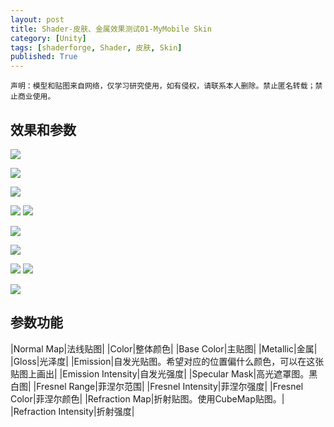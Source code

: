 ```yaml
---
layout: post
title: Shader-皮肤、金属效果测试01-MyMobile Skin
category: [Unity]
tags: [shaderforge, Shader, 皮肤, Skin]
published: True
---
```



`声明：模型和贴图来自网络，仅学习研究使用，如有侵权，请联系本人删除。禁止匿名转载；禁止商业使用。`


## 效果和参数 ##

<left>
	<img src="/public/img/Shader-皮肤金属/1.gif">
	</left>
<p></p>
<left>
	<img src="/public/img/Shader-皮肤金属/1.png">
	</left>
<p></p>
<left>
	<img src="/public/img/Shader-皮肤金属/2.png">
	</left>
<p></p>
<left>
	<img src="/public/img/Shader-皮肤金属/3.png">
	<img src="/public/img/Shader-皮肤金属/4.png">
	</left>
<p></p>
<left>
	<img src="/public/img/Shader-皮肤金属/5.png">
	</left>
<p></p>
<left>
	<img src="/public/img/Shader-皮肤金属/6.png">
	</left>
<p></p>
<left>
	<img src="/public/img/Shader-皮肤金属/7.png">
	<img src="/public/img/Shader-皮肤金属/8.png">
	</left>
<p></p>
<left>
	<img src="/public/img/Shader-皮肤金属/9.png">
	</left>
	
	
## 参数功能 ##

|Normal Map|法线贴图|
|Color|整体颜色|
|Base Color|主贴图|
|Metallic|金属|
|Gloss|光泽度|
|Emission|自发光贴图。希望对应的位置偏什么颜色，可以在这张贴图上画出|
|Emission Intensity|自发光强度|
|Specular Mask|高光遮罩图。黑白图|
|Fresnel Range|菲涅尔范围|
|Fresnel Intensity|菲涅尔强度|
|Fresnel Color|菲涅尔颜色|
|Refraction Map|折射贴图。使用CubeMap贴图。|
|Refraction Intensity|折射强度|
